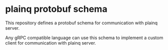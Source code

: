 # plainq protobuf schema

This repository defines a protobuf schema for communication with 
plainq server. 

Any gRPC compatible language can use this schema to implement a
custom client for communication with plainq server.